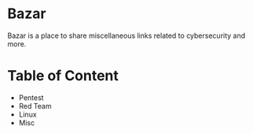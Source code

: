 # Bazar

Bazar is a place to share miscellaneous links related to cybersecurity and more.
  
# Table of Content

* Pentest
* Red Team
* Linux
* Misc
